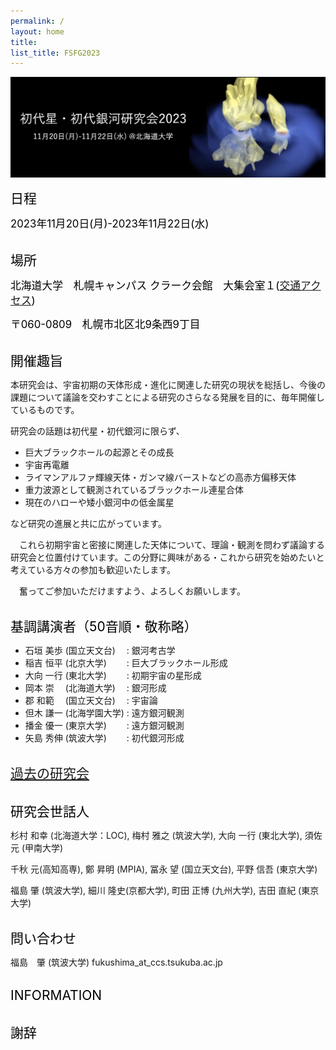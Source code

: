 ```yaml
---
permalink: /
layout: home
title:
list_title: FSFG2023
---
```


<img src="./assets/imgs/fsfg.png" width="800px">

<span style="font-size: 150%; color: black;">日程 </span> 

<span style="font-size: 120%; color: black;"> 2023年11月20日(月)-2023年11月22日(水)  </span>
<br><br>

<span style="font-size: 150%; color: black;">場所 </span> 

<span style="font-size: 120%; color: black;"> 北海道大学　札幌キャンパス  クラーク会館　大集会室１([交通アクセス](https://www.hokudai.ac.jp/bureau/property/clarke/access/))</span>

<span style="font-size: 120%; color: black;"> 〒060-0809　札幌市北区北9条西9丁目</span>
<br><br>

<span style="font-size: 150%; color: black;">開催趣旨 </span> 

本研究会は、宇宙初期の天体形成・進化に関連した研究の現状を総括し、今後の課題について議論を交わすことによる研究のさらなる発展を目的に、毎年開催しているものです。

研究会の話題は初代星・初代銀河に限らず、

- 巨大ブラックホールの起源とその成長
- 宇宙再電離
- ライマンアルファ輝線天体・ガンマ線バーストなどの高赤方偏移天体
- 重力波源として観測されているブラックホール連星合体
- 現在のハローや矮小銀河中の低金属星

など研究の進展と共に広がっています。

　これら初期宇宙と密接に関連した天体について、理論・観測を問わず議論する研究会と位置付けています。この分野に興味がある・これから研究を始めたいと考えている方々の参加も歓迎いたします。

　奮ってご参加いただけますよう、よろしくお願いします。
<br><br>

<span style="font-size: 150%; color: black;">基調講演者（50音順・敬称略）</span> 
- 石垣 美歩 (国立天文台) 　: 銀河考古学
- 稲吉 恒平 (北京大学)　 　: 巨大ブラックホール形成
- 大向 一行 (東北大学)　 　: 初期宇宙の星形成
- 岡本 崇　 (北海道大学) 　: 銀河形成
- 郡 和範　 (国立天文台)　 : 宇宙論
- 但木 謙一 (北海学園大学) : 遠方銀河観測
- 播金 優一 (東京大学)　　 : 遠方銀河観測
- 矢島 秀伸 (筑波大学)　 　: 初代銀河形成
<br><br>

<span style="font-size: 150%; color: black;">[過去の研究会](http://tpweb2.phys.konan-u.ac.jp/~shodai/)</span>
<br><br>

<span style="font-size: 150%; color: black;">研究会世話人 </span>

杉村 和幸 (北海道大学：LOC), 梅村 雅之 (筑波大学), 大向 一行 (東北大学), 須佐 元 (甲南大学)

千秋 元(高知高専), 鄭 昇明 (MPIA), 冨永 望 (国立天文台), 平野 信吾 (東京大学)

福島 肇 (筑波大学), 細川 隆史(京都大学), 町田 正博 (九州大学), 吉田 直紀 (東京大学)
<br><br>

<span style="font-size: 150%; color: black;">問い合わせ </span>

福島　肇 (筑波大学)  fukushima_at_ccs.tsukuba.ac.jp
<br><br>

<span style="font-size: 150%; color: black;">INFORMATION </span>
<br><br>

<span style="font-size: 150%; color: black;">謝辞 </span>


